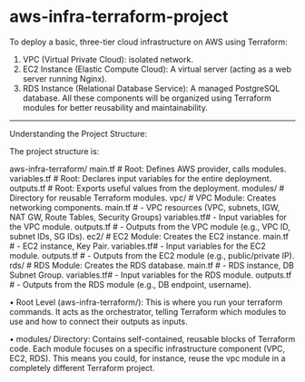 # aws-infra-terraform-project
To deploy a basic, three-tier cloud infrastructure on AWS using Terraform:
1.	VPC (Virtual Private Cloud):  isolated network.
2.	EC2 Instance (Elastic Compute Cloud): A virtual server (acting as a web server running Nginx).
3.	RDS Instance (Relational Database Service): A managed PostgreSQL database.
All these components will be organized using Terraform modules for better reusability and maintainability.
________________________________________
Understanding the Project Structure:

The project structure is:

aws-infra-terraform/
    main.tf             # Root: Defines AWS provider, calls modules.
    variables.tf        # Root: Declares input variables for the entire deployment.
    outputs.tf          # Root: Exports useful values from the deployment.
 modules/            # Directory for reusable Terraform modules.
     vpc/            # VPC Module: Creates networking components.
         main.tf     #   - VPC resources (VPC, subnets, IGW, NAT GW, Route Tables, Security Groups)
       variables.tf#   - Input variables for the VPC module.
         outputs.tf  #   - Outputs from the VPC module (e.g., VPC ID, subnet IDs, SG IDs).
    ec2/            # EC2 Module: Creates the EC2 instance.
         main.tf     #   - EC2 instance, Key Pair.
        variables.tf#   - Input variables for the EC2 module.
        outputs.tf  #   - Outputs from the EC2 module (e.g., public/private IP).
     rds/            # RDS Module: Creates the RDS database.
         main.tf     #   - RDS instance, DB Subnet Group.
         variables.tf#   - Input variables for the RDS module.
         outputs.tf  #   - Outputs from the RDS module (e.g., DB endpoint, username).

•	Root Level (aws-infra-terraform/): This is where you run your terraform commands. It acts as the orchestrator, telling Terraform which modules to use and how to connect their outputs as inputs.

•	modules/ Directory: Contains self-contained, reusable blocks of Terraform code. Each module focuses on a specific infrastructure component (VPC, EC2, RDS). This means you could, for instance, reuse the vpc module in a completely different Terraform project.
